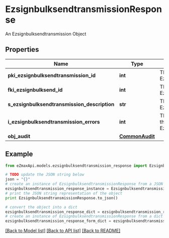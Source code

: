 # EzsignbulksendtransmissionResponse

An Ezsignbulksendtransmission Object

## Properties

Name | Type | Description | Notes
------------ | ------------- | ------------- | -------------
**pki_ezsignbulksendtransmission_id** | **int** | The unique ID of the Ezsignbulksendtransmission | 
**fki_ezsignbulksend_id** | **int** | The unique ID of the Ezsignbulksend | 
**s_ezsignbulksendtransmission_description** | **str** | The description of the Ezsignbulksendtransmission | 
**i_ezsignbulksendtransmission_errors** | **int** | The number of errors during the Ezsignbulksendtransmission | 
**obj_audit** | [**CommonAudit**](CommonAudit.md) |  | 

## Example

```python
from eZmaxApi.models.ezsignbulksendtransmission_response import EzsignbulksendtransmissionResponse

# TODO update the JSON string below
json = "{}"
# create an instance of EzsignbulksendtransmissionResponse from a JSON string
ezsignbulksendtransmission_response_instance = EzsignbulksendtransmissionResponse.from_json(json)
# print the JSON string representation of the object
print EzsignbulksendtransmissionResponse.to_json()

# convert the object into a dict
ezsignbulksendtransmission_response_dict = ezsignbulksendtransmission_response_instance.to_dict()
# create an instance of EzsignbulksendtransmissionResponse from a dict
ezsignbulksendtransmission_response_form_dict = ezsignbulksendtransmission_response.from_dict(ezsignbulksendtransmission_response_dict)
```
[[Back to Model list]](../README.md#documentation-for-models) [[Back to API list]](../README.md#documentation-for-api-endpoints) [[Back to README]](../README.md)


